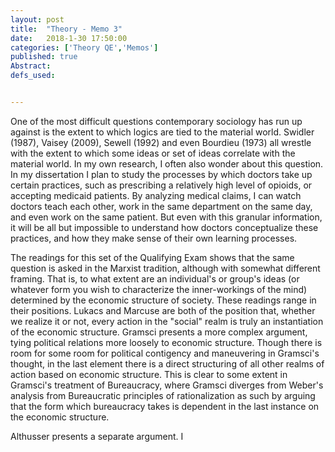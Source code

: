 ```yaml
---
layout: post
title:  "Theory - Memo 3"
date:   2018-1-30 17:50:00
categories: ['Theory QE','Memos']
published: true
Abstract:
defs_used:


---
```


One of the most difficult questions contemporary sociology has run up against is the extent to which logics are tied to the material world. Swidler (1987), Vaisey (2009), Sewell (1992) and even Bourdieu (1973) all wrestle with the extent to which some ideas or set of ideas correlate with the material world. In my own research, I often also wonder about this question. In my dissertation I plan to study the processes by which doctors take up certain practices, such as prescribing a relatively high level of opioids, or accepting medicaid patients. By analyzing medical claims, I can watch doctors teach each other, work in the same department on the same day, and even work on the same patient. But even with this granular information, it will be all but impossible to understand how doctors conceptualize these practices, and how they make sense of their own learning processes.

The readings for this set of the Qualifying Exam shows that the same question is asked in the Marxist tradition, although with somewhat different framing. That is, to what extent are an individual's or group's ideas (or whatever form you wish to characterize the inner-workings of the mind) determined by the economic structure of society. These readings range in their positions. Lukacs and Marcuse are both of the position that, whether we realize it or not, every action in the "social" realm is truly an instantiation of the economic structure. Gramsci presents a more complex argument, tying political relations more loosely to economic structure. Though there is room for some room for political contigency and maneuvering in Gramsci's thought, in the last element there is a direct structuring of all other realms of action based on economic structure. This is clear to some extent in Gramsci's treatment of Bureaucracy, where Gramsci diverges from Weber's analysis from Bureaucratic principles of rationalization as such by arguing that the form  which bureaucracy takes is dependent in the last instance on the economic structure.

Althusser presents a separate argument. I
